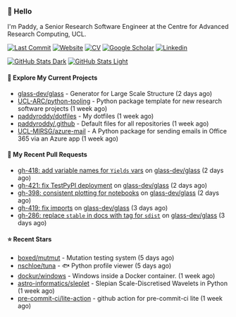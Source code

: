 ### 👋 Hello

I'm Paddy, a Senior Research Software Engineer at the Centre for Advanced
Research Computing, UCL.

[![Last Commit](https://img.shields.io/github/last-commit/paddyroddy/paddyroddy/main?label=updated)](https://github.com/paddyroddy)
[![Website](https://img.shields.io/badge/GitHub%20Pages-222?logo=githubpages&logoColor=fff&style=for-the-badge&style=flat)](https://paddyroddy.github.io)
[![CV](https://img.shields.io/badge/CV-PDF-pink.svg)](https://paddyroddy.github.io/cv)
[![Google Scholar](https://img.shields.io/badge/Google%20Scholar-4285F4?logo=googlescholar&logoColor=fff&style=for-the-badge&style=flat)](https://scholar.google.com/citations?user=OFigHUwAAAAJ)
[![Linkedin](https://img.shields.io/badge/LinkedIn-0A66C2?logo=linkedin&logoColor=fff&style=for-the-badge&style=flat)](https://www.linkedin.com/in/patrickjamesroddy)

[![GitHub Stats Dark](https://github-readme-stats-paddyroddy.vercel.app/api?username=paddyroddy&disable_animations=true&hide_border=true&hide_title=true&include_all_commits=true&rank_icon=github&show=prs_merged,reviews&show_icons=true&theme=tokyonight)](https://github.com/paddyroddy/paddyroddy#gh-dark-mode-only)
[![GitHub Stats Light](https://github-readme-stats-paddyroddy.vercel.app/api?username=paddyroddy&disable_animations=true&hide_border=true&hide_title=true&include_all_commits=true&rank_icon=github&show=prs_merged,reviews&show_icons=true&theme=default)](https://github.com/paddyroddy/paddyroddy#gh-light-mode-only)

#### 👷 Explore My Current Projects

- [glass-dev/glass](https://github.com/glass-dev/glass) - Generator for Large Scale Structure
  (2 days ago)
- [UCL-ARC/python-tooling](https://github.com/UCL-ARC/python-tooling) - Python package template for new research software projects
  (1 week ago)
- [paddyroddy/dotfiles](https://github.com/paddyroddy/dotfiles) - My dotfiles
  (1 week ago)
- [paddyroddy/.github](https://github.com/paddyroddy/.github) - Default files for all repositories
  (1 week ago)
- [UCL-MIRSG/azure-mail](https://github.com/UCL-MIRSG/azure-mail) - A Python package for sending emails in Office 365 via an Azure app
  (1 week ago)

#### 🔨 My Recent Pull Requests

- [gh-418: add variable names for `Yields` vars](https://github.com/glass-dev/glass/pull/428) on [glass-dev/glass](https://github.com/glass-dev/glass)
  (2 days ago)
- [gh-421: fix TestPyPI deployment](https://github.com/glass-dev/glass/pull/427) on [glass-dev/glass](https://github.com/glass-dev/glass)
  (2 days ago)
- [gh-398: consistent plotting for notebooks](https://github.com/glass-dev/glass/pull/425) on [glass-dev/glass](https://github.com/glass-dev/glass)
  (2 days ago)
- [gh-419: fix imports](https://github.com/glass-dev/glass/pull/420) on [glass-dev/glass](https://github.com/glass-dev/glass)
  (3 days ago)
- [gh-286: replace `stable` in docs with tag for `sdist`](https://github.com/glass-dev/glass/pull/416) on [glass-dev/glass](https://github.com/glass-dev/glass)
  (3 days ago)

#### ⭐ Recent Stars

- [boxed/mutmut](https://github.com/boxed/mutmut) - Mutation testing system
  (5 days ago)
- [nschloe/tuna](https://github.com/nschloe/tuna) - :fish: Python profile viewer
  (5 days ago)
- [dockur/windows](https://github.com/dockur/windows) - Windows inside a Docker container.
  (1 week ago)
- [astro-informatics/sleplet](https://github.com/astro-informatics/sleplet) - Slepian Scale-Discretised Wavelets in Python
  (1 week ago)
- [pre-commit-ci/lite-action](https://github.com/pre-commit-ci/lite-action) - github action for pre-commit-ci lite
  (1 week ago)
